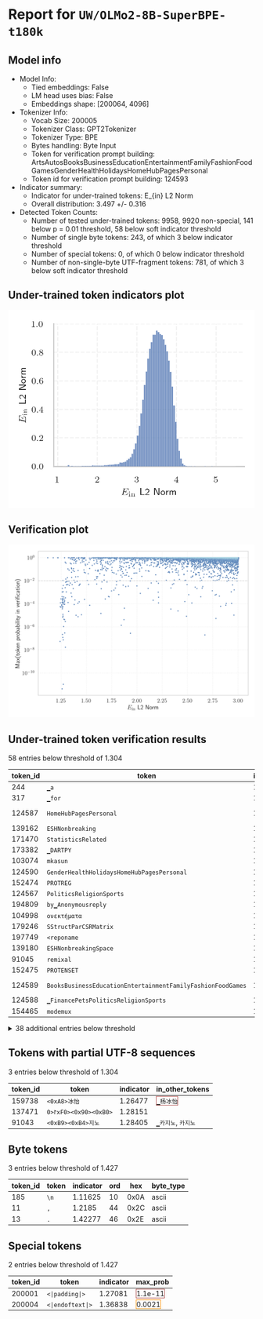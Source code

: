 # Report for `UW/OLMo2-8B-SuperBPE-t180k`

## Model info

* Model Info: 
  * Tied embeddings: False
  * LM head uses bias: False
  * Embeddings shape: [200064, 4096]
* Tokenizer Info: 
  * Vocab Size: 200005
  * Tokenizer Class: GPT2Tokenizer
  * Tokenizer Type: BPE
  * Bytes handling: Byte Input
  * Token for verification prompt building: ArtsAutosBooksBusinessEducationEntertainmentFamilyFashionFoodGamesGenderHealthHolidaysHomeHubPagesPersonal
  * Token id for verification prompt building: 124593
* Indicator summary: 
  * Indicator for under-trained tokens: E_{in} L2 Norm
  * Overall distribution: 3.497 +/- 0.316
* Detected Token Counts: 
  * Number of tested under-trained tokens: 9958, 9920 non-special, 141 below p = 0.01 threshold, 58 below soft indicator threshold
  * Number of single byte tokens: 243, of which 3 below indicator threshold
  * Number of special tokens: 0, of which 0 below indicator threshold
  * Number of non-single-byte UTF-fragment tokens:  781, of which 3 below soft indicator threshold

## Under-trained token indicators plot
![Indicators scatter plots](../indicators_pairplot_byid/UW_OLMo2_8B_SuperBPE_t180k.png)

## Verification plot
![Verification plot](../verifications_scatterplot/UW_OLMo2_8B_SuperBPE_t180k.png)

## Under-trained token verification results
58 entries below threshold of 1.304

|   token_id | token                                                                 |   indicator | max_prob                                                         | in_other_tokens                                                                                                                                                                                                                                                 |
|------------|-----------------------------------------------------------------------|-------------|------------------------------------------------------------------|-----------------------------------------------------------------------------------------------------------------------------------------------------------------------------------------------------------------------------------------------------------------|
|        244 | ````` ▁a `````                                                        |     1.1704  | <span style='border: 1px solid rgb(40, 167, 69);'>0.99</span>    | ````` ▁adjourn `````, ````` ▁advection `````, ````` ▁come▁to▁a `````, ````` ▁authenticator `````, ````` ▁abrogation `````, ...                                                                                                                                  |
|        317 | ````` ▁for `````                                                      |     1.2143  | <span style='border: 1px solid rgb(40, 167, 69);'>0.99</span>    | ````` ▁forfeited `````, ````` ▁for▁about `````, ````` ▁for▁more▁than `````, ````` ▁ideal▁for `````, ````` ▁fight▁for `````, ...                                                                                                                                 |
|     124587 | ````` HomeHubPagesPersonal `````                                      |     1.23782 | <span style='border: 1px solid rgb(169, 68, 66);'>5.5e-08</span> | <span style='border: 1px solid rgb(169, 68, 66);'>````` GenderHealthHolidaysHomeHubPagesPersonal `````</span>, ````` ArtsAutosBooksBusinessEducationEntertainmentFamilyFashionFoodGamesGenderHealthHolidaysHomeHubPagesPersonal `````                           |
|     139162 | ````` ESHNonbreaking `````                                            |     1.23959 | <span style='border: 1px solid rgb(169, 68, 66);'>5.6e-05</span> | <span style='border: 1px solid rgb(255, 145, 0);'>````` ESHNonbreakingSpace `````</span>                                                                                                                                                                        |
|     171470 | ````` StatisticsRelated `````                                         |     1.24204 | <span style='border: 1px solid rgb(169, 68, 66);'>0.00012</span> | ````` StoryReviewsStatisticsRelated `````                                                                                                                                                                                                                       |
|     173382 | ````` ▁DARTPY `````                                                   |     1.2459  | <span style='border: 1px solid rgb(169, 68, 66);'>5.2e-05</span> |                                                                                                                                                                                                                                                                 |
|     103074 | ````` mkasun `````                                                    |     1.24757 | <span style='border: 1px solid rgb(169, 68, 66);'>0.00027</span> | <span style='border: 1px solid rgb(40, 167, 69);'>````` jmkasunich `````</span>, <span style='border: 1px solid rgb(40, 167, 69);'>````` mkasunich `````</span>                                                                                                 |
|     124590 | ````` GenderHealthHolidaysHomeHubPagesPersonal `````                  |     1.25464 | <span style='border: 1px solid rgb(169, 68, 66);'>6.8e-05</span> | ````` ArtsAutosBooksBusinessEducationEntertainmentFamilyFashionFoodGamesGenderHealthHolidaysHomeHubPagesPersonal `````                                                                                                                                          |
|     152474 | ````` PROTREG `````                                                   |     1.25518 | <span style='border: 1px solid rgb(169, 68, 66);'>8.5e-05</span> |                                                                                                                                                                                                                                                                 |
|     124567 | ````` PoliticsReligionSports `````                                    |     1.25809 | <span style='border: 1px solid rgb(169, 68, 66);'>0.00042</span> | <span style='border: 1px solid rgb(169, 68, 66);'>````` ▁FinancePetsPoliticsReligionSports `````</span>, ````` ▁FinancePetsPoliticsReligionSportsTechnologyTravel `````                                                                                         |
|     194809 | ````` by▁Anonymousreply `````                                         |     1.25844 | <span style='border: 1px solid rgb(169, 68, 66);'>0.00013</span> | ````` by▁Anonymousreply▁ `````                                                                                                                                                                                                                                  |
|     104998 | ````` ονεκτήματα `````                                                |     1.25855 | <span style='border: 1px solid rgb(169, 68, 66);'>4.3e-12</span> | <span style='border: 1px solid rgb(40, 167, 69);'>````` Μειονεκτήματα `````</span>, <span style='border: 1px solid rgb(40, 167, 69);'>````` Πλεονεκτήματα `````</span>, <span style='border: 1px solid rgb(169, 68, 66);'>````` λεονεκτήματα `````</span>       |
|     179246 | ````` SStructParCSRMatrix `````                                       |     1.2603  | <span style='border: 1px solid rgb(255, 145, 0);'>0.0011</span>  |                                                                                                                                                                                                                                                                 |
|     197749 | ````` <reponame `````                                                 |     1.26078 | <span style='border: 1px solid rgb(169, 68, 66);'>3.8e-05</span> | ````` <reponame> `````                                                                                                                                                                                                                                          |
|     139180 | ````` ESHNonbreakingSpace `````                                       |     1.26094 | <span style='border: 1px solid rgb(255, 145, 0);'>0.0022</span>  |                                                                                                                                                                                                                                                                 |
|      91045 | ````` remixal `````                                                   |     1.26137 | <span style='border: 1px solid rgb(169, 68, 66);'>2.2e-07</span> |                                                                                                                                                                                                                                                                 |
|     152475 | ````` PROTENSET `````                                                 |     1.262   | <span style='border: 1px solid rgb(169, 68, 66);'>5e-05</span>   |                                                                                                                                                                                                                                                                 |
|     124589 | ````` BooksBusinessEducationEntertainmentFamilyFashionFoodGames ````` |     1.26242 | <span style='border: 1px solid rgb(169, 68, 66);'>0.00022</span> | <span style='border: 1px solid rgb(169, 68, 66);'>````` ArtsAutosBooksBusinessEducationEntertainmentFamilyFashionFoodGames `````</span>, ````` ArtsAutosBooksBusinessEducationEntertainmentFamilyFashionFoodGamesGenderHealthHolidaysHomeHubPagesPersonal ````` |
|     124588 | ````` ▁FinancePetsPoliticsReligionSports `````                        |     1.26325 | <span style='border: 1px solid rgb(169, 68, 66);'>0.00026</span> | ````` ▁FinancePetsPoliticsReligionSportsTechnologyTravel `````                                                                                                                                                                                                  |
|     154465 | ````` modemux `````                                                   |     1.26328 | <span style='border: 1px solid rgb(169, 68, 66);'>0.00015</span> |                                                                                                                                                                                                                                                                 |
<details><summary>38 additional entries below threshold</summary>

|   token_id | token                                                                          |   indicator | max_prob                                                         | in_other_tokens                                                                                                                                                                                                                                                                                                                                                                                                                                                                                           |
|------------|--------------------------------------------------------------------------------|-------------|------------------------------------------------------------------|-----------------------------------------------------------------------------------------------------------------------------------------------------------------------------------------------------------------------------------------------------------------------------------------------------------------------------------------------------------------------------------------------------------------------------------------------------------------------------------------------------------|
|     200002 | ````` \|\|\|EMAIL_ADDRESS\|\|\| `````                                          |     1.26331 | <span style='border: 1px solid rgb(169, 68, 66);'>0.00014</span> |                                                                                                                                                                                                                                                                                                                                                                                                                                                                                                           |
|     124542 | ````` HealthHolidays `````                                                     |     1.26351 | <span style='border: 1px solid rgb(169, 68, 66);'>0.00021</span> | <span style='border: 1px solid rgb(169, 68, 66);'>````` GenderHealthHolidays `````</span>, <span style='border: 1px solid rgb(169, 68, 66);'>````` GenderHealthHolidaysHomeHubPagesPersonal `````</span>, ````` ArtsAutosBooksBusinessEducationEntertainmentFamilyFashionFoodGamesGenderHealthHolidaysHomeHubPagesPersonal `````                                                                                                                                                                          |
|     200003 | ````` \|\|\|PHONE_NUMBER\|\|\| `````                                           |     1.2639  | <span style='border: 1px solid rgb(169, 68, 66);'>0.00019</span> |                                                                                                                                                                                                                                                                                                                                                                                                                                                                                                           |
|     200000 | ````` \|\|\|IP_ADDRESS\|\|\| `````                                             |     1.26439 | <span style='border: 1px solid rgb(169, 68, 66);'>0.00021</span> |                                                                                                                                                                                                                                                                                                                                                                                                                                                                                                           |
|     185904 | ````` comment>Title: `````                                                     |     1.26481 | <span style='border: 1px solid rgb(169, 68, 66);'>6.9e-06</span> | ````` <issue_start><issue_comment>Title: `````                                                                                                                                                                                                                                                                                                                                                                                                                                                            |
|     124529 | ````` HomeHubPages `````                                                       |     1.26553 | <span style='border: 1px solid rgb(169, 68, 66);'>1.2e-07</span> | <span style='border: 1px solid rgb(169, 68, 66);'>````` GenderHealthHolidaysHomeHubPagesPersonal `````</span>, <span style='border: 1px solid rgb(169, 68, 66);'>````` HomeHubPagesPersonal `````</span>, ````` ArtsAutosBooksBusinessEducationEntertainmentFamilyFashionFoodGamesGenderHealthHolidaysHomeHubPagesPersonal `````                                                                                                                                                                          |
|     124552 | ````` ▁FinancePets `````                                                       |     1.26564 | <span style='border: 1px solid rgb(169, 68, 66);'>0.0003</span>  | <span style='border: 1px solid rgb(169, 68, 66);'>````` ▁FinancePetsPoliticsReligionSports `````</span>, ````` ▁FinancePetsPoliticsReligionSportsTechnologyTravel `````                                                                                                                                                                                                                                                                                                                                   |
|     124560 | ````` GenderHealthHolidays `````                                               |     1.26588 | <span style='border: 1px solid rgb(169, 68, 66);'>5.8e-05</span> | <span style='border: 1px solid rgb(169, 68, 66);'>````` GenderHealthHolidaysHomeHubPagesPersonal `````</span>, ````` ArtsAutosBooksBusinessEducationEntertainmentFamilyFashionFoodGamesGenderHealthHolidaysHomeHubPagesPersonal `````                                                                                                                                                                                                                                                                     |
|     151605 | ````` ▁expressParser `````                                                     |     1.26637 | <span style='border: 1px solid rgb(169, 68, 66);'>1.2e-05</span> |                                                                                                                                                                                                                                                                                                                                                                                                                                                                                                           |
|      77538 | ````` ▁SeriesHPF `````                                                         |     1.26665 | <span style='border: 1px solid rgb(251, 189, 8);'>0.011</span>   |                                                                                                                                                                                                                                                                                                                                                                                                                                                                                                           |
|     124586 | ````` EntertainmentFamilyFashionFoodGames `````                                |     1.26721 | <span style='border: 1px solid rgb(169, 68, 66);'>8.7e-06</span> | <span style='border: 1px solid rgb(169, 68, 66);'>````` BooksBusinessEducationEntertainmentFamilyFashionFoodGames `````</span>, <span style='border: 1px solid rgb(169, 68, 66);'>````` ArtsAutosBooksBusinessEducationEntertainmentFamilyFashionFoodGames `````</span>, ````` ArtsAutosBooksBusinessEducationEntertainmentFamilyFashionFoodGamesGenderHealthHolidaysHomeHubPagesPersonal `````                                                                                                           |
|     179535 | ````` reactJsonView `````                                                      |     1.26725 | <span style='border: 1px solid rgb(169, 68, 66);'>0.00013</span> |                                                                                                                                                                                                                                                                                                                                                                                                                                                                                                           |
|     152694 | ````` expressParser `````                                                      |     1.26747 | <span style='border: 1px solid rgb(169, 68, 66);'>0.00011</span> |                                                                                                                                                                                                                                                                                                                                                                                                                                                                                                           |
|      28708 | ````` ▁Anonymousreply `````                                                    |     1.26812 | <span style='border: 1px solid rgb(255, 145, 0);'>0.0011</span>  | ````` by▁Anonymousreply▁ `````, <span style='border: 1px solid rgb(169, 68, 66);'>````` by▁Anonymousreply `````</span>                                                                                                                                                                                                                                                                                                                                                                                    |
|     124591 | ````` ArtsAutosBooksBusinessEducationEntertainmentFamilyFashionFoodGames ````` |     1.26942 | <span style='border: 1px solid rgb(169, 68, 66);'>7.6e-08</span> | ````` ArtsAutosBooksBusinessEducationEntertainmentFamilyFashionFoodGamesGenderHealthHolidaysHomeHubPagesPersonal `````                                                                                                                                                                                                                                                                                                                                                                                    |
|     179195 | ````` DerivedWindow `````                                                      |     1.26974 | <span style='border: 1px solid rgb(255, 145, 0);'>0.0039</span>  |                                                                                                                                                                                                                                                                                                                                                                                                                                                                                                           |
|     139359 | ````` ESHDash `````                                                            |     1.27411 | <span style='border: 1px solid rgb(169, 68, 66);'>1.1e-06</span> |                                                                                                                                                                                                                                                                                                                                                                                                                                                                                                           |
|     174880 | ````` SStructPar `````                                                         |     1.27472 | <span style='border: 1px solid rgb(169, 68, 66);'>0.0004</span>  | <span style='border: 1px solid rgb(255, 145, 0);'>````` SStructParCSRMatrix `````</span>                                                                                                                                                                                                                                                                                                                                                                                                                  |
|     185833 | ````` <issue_start>< `````                                                     |     1.27665 | <span style='border: 1px solid rgb(169, 68, 66);'>4.6e-06</span> | <span style='border: 1px solid rgb(169, 68, 66);'>````` <issue_start><issue_ `````</span>, ````` <issue_start><issue_comment>Title: `````                                                                                                                                                                                                                                                                                                                                                                 |
|     104995 | ````` κτήματα `````                                                            |     1.27794 | <span style='border: 1px solid rgb(169, 68, 66);'>9.1e-05</span> | <span style='border: 1px solid rgb(169, 68, 66);'>````` ονεκτήματα `````</span>, <span style='border: 1px solid rgb(40, 167, 69);'>````` Μειονεκτήματα `````</span>, <span style='border: 1px solid rgb(40, 167, 69);'>````` Πλεονεκτήματα `````</span>, <span style='border: 1px solid rgb(169, 68, 66);'>````` λεονεκτήματα `````</span>                                                                                                                                                                |
|     171433 | ````` StoryReviews `````                                                       |     1.27911 | <span style='border: 1px solid rgb(169, 68, 66);'>0.00026</span> | ````` StoryReviewsStatisticsRelated `````                                                                                                                                                                                                                                                                                                                                                                                                                                                                 |
|     124570 | ````` ArtsAutos `````                                                          |     1.28047 | <span style='border: 1px solid rgb(169, 68, 66);'>0.00014</span> | <span style='border: 1px solid rgb(169, 68, 66);'>````` ArtsAutosBooksBusinessEducationEntertainmentFamilyFashionFoodGames `````</span>, ````` ArtsAutosBooksBusinessEducationEntertainmentFamilyFashionFoodGamesGenderHealthHolidaysHomeHubPagesPersonal `````                                                                                                                                                                                                                                           |
|     124422 | ````` TechnologyTravel `````                                                   |     1.28281 | <span style='border: 1px solid rgb(169, 68, 66);'>4.3e-06</span> | ````` ▁FinancePetsPoliticsReligionSportsTechnologyTravel `````                                                                                                                                                                                                                                                                                                                                                                                                                                            |
|        335 | ````` ▁with `````                                                              |     1.28303 | <span style='border: 1px solid rgb(40, 167, 69);'>0.99</span>    | ````` ,▁along▁with▁the `````, ````` ▁up▁with `````, ````` ▁up▁with▁a `````, <span style='border: 1px solid rgb(40, 167, 69);'>````` ▁with▁him.\n `````</span>, <span style='border: 1px solid rgb(40, 167, 69);'>````` ▁withstands `````</span>, ...                                                                                                                                                                                                                                                      |
|     172199 | ````` synvar `````                                                             |     1.28353 | <span style='border: 1px solid rgb(169, 68, 66);'>0.00018</span> |                                                                                                                                                                                                                                                                                                                                                                                                                                                                                                           |
|     140713 | ````` pPacker `````                                                            |     1.28358 | <span style='border: 1px solid rgb(169, 68, 66);'>9.4e-05</span> |                                                                                                                                                                                                                                                                                                                                                                                                                                                                                                           |
|     178000 | ````` ▁杨冰怡 `````                                                            |     1.2843  | <span style='border: 1px solid rgb(169, 68, 66);'>3e-07</span>   |                                                                                                                                                                                                                                                                                                                                                                                                                                                                                                           |
|     111460 | ````` simpfm `````                                                             |     1.28925 | <span style='border: 1px solid rgb(40, 167, 69);'>0.41</span>    |                                                                                                                                                                                                                                                                                                                                                                                                                                                                                                           |
|     155944 | ````` ▁Mcfield `````                                                           |     1.2894  | <span style='border: 1px solid rgb(255, 145, 0);'>0.0025</span>  |                                                                                                                                                                                                                                                                                                                                                                                                                                                                                                           |
|     124573 | ````` FashionFoodGames `````                                                   |     1.29045 | <span style='border: 1px solid rgb(169, 68, 66);'>3e-06</span>   | <span style='border: 1px solid rgb(169, 68, 66);'>````` BooksBusinessEducationEntertainmentFamilyFashionFoodGames `````</span>, <span style='border: 1px solid rgb(169, 68, 66);'>````` EntertainmentFamilyFashionFoodGames `````</span>, <span style='border: 1px solid rgb(169, 68, 66);'>````` ArtsAutosBooksBusinessEducationEntertainmentFamilyFashionFoodGames `````</span>, ````` ArtsAutosBooksBusinessEducationEntertainmentFamilyFashionFoodGamesGenderHealthHolidaysHomeHubPagesPersonal ````` |
|     124556 | ````` BooksBusinessEducation `````                                             |     1.29078 | <span style='border: 1px solid rgb(169, 68, 66);'>1.7e-08</span> | <span style='border: 1px solid rgb(169, 68, 66);'>````` BooksBusinessEducationEntertainmentFamilyFashionFoodGames `````</span>, <span style='border: 1px solid rgb(169, 68, 66);'>````` ArtsAutosBooksBusinessEducationEntertainmentFamilyFashionFoodGames `````</span>, ````` ArtsAutosBooksBusinessEducationEntertainmentFamilyFashionFoodGamesGenderHealthHolidaysHomeHubPagesPersonal `````                                                                                                           |
|     172176 | ````` \xa0▁\xa0▁\u3000 `````                                                   |     1.29083 | <span style='border: 1px solid rgb(169, 68, 66);'>0.00033</span> |                                                                                                                                                                                                                                                                                                                                                                                                                                                                                                           |
|     113717 | ````` 𐰃 `````                                                                  |     1.29321 | <span style='border: 1px solid rgb(255, 145, 0);'>0.0075</span>  | ````` 𐰃<0xF0><0x90><0xB0> `````                                                                                                                                                                                                                                                                                                                                                                                                                                                                           |
|     179988 | ````` ConnectorOperator `````                                                  |     1.29492 | <span style='border: 1px solid rgb(251, 189, 8);'>0.014</span>   |                                                                                                                                                                                                                                                                                                                                                                                                                                                                                                           |
|     133833 | ````` wnStart `````                                                            |     1.29644 | <span style='border: 1px solid rgb(40, 167, 69);'>0.34</span>    |                                                                                                                                                                                                                                                                                                                                                                                                                                                                                                           |
|      86635 | ````` ▁MATechnician `````                                                      |     1.29908 | <span style='border: 1px solid rgb(255, 145, 0);'>0.0082</span>  |                                                                                                                                                                                                                                                                                                                                                                                                                                                                                                           |
|     144129 | ````` 𐰀 `````                                                                  |     1.30012 | <span style='border: 1px solid rgb(255, 145, 0);'>0.0011</span>  |                                                                                                                                                                                                                                                                                                                                                                                                                                                                                                           |
|      90986 | ````` 지노 `````                                                               |     1.3021  | <span style='border: 1px solid rgb(255, 145, 0);'>0.0044</span>  | ````` ▁카지노 `````, ````` <0xB9><0xB4>지노 `````, ````` 카지노 `````                                                                                                                                                                                                                                                                                                                                                                                                                                     |
</details>


## Tokens with partial UTF-8 sequences
3 entries below threshold of 1.304

|   token_id | token                           |   indicator | in_other_tokens                                                              |
|------------|---------------------------------|-------------|------------------------------------------------------------------------------|
|     159738 | ````` <0xA8>冰怡 `````          |     1.26477 | <span style='border: 1px solid rgb(169, 68, 66);'>````` ▁杨冰怡 `````</span> |
|     137471 | ````` 𐰃<0xF0><0x90><0xB0> ````` |     1.28151 |                                                                              |
|      91043 | ````` <0xB9><0xB4>지노 `````    |     1.28405 | ````` ▁카지노 `````, ````` 카지노 `````                                      |


## Byte tokens
3 entries below threshold of 1.427

|   token_id | token          |   indicator |   ord | hex   | byte_type   |
|------------|----------------|-------------|-------|-------|-------------|
|        185 | ````` \n ````` |     1.11625 |    10 | 0x0A  | ascii       |
|         11 | ````` , `````  |     1.2185  |    44 | 0x2C  | ascii       |
|         13 | ````` . `````  |     1.42277 |    46 | 0x2E  | ascii       |


## Special tokens
2 entries below threshold of 1.427

|   token_id | token                       |   indicator | max_prob                                                         |
|------------|-----------------------------|-------------|------------------------------------------------------------------|
|     200001 | ````` <\|padding\|> `````   |     1.27081 | <span style='border: 1px solid rgb(169, 68, 66);'>1.1e-11</span> |
|     200004 | ````` <\|endoftext\|> ````` |     1.36838 | <span style='border: 1px solid rgb(255, 145, 0);'>0.0021</span>  |


